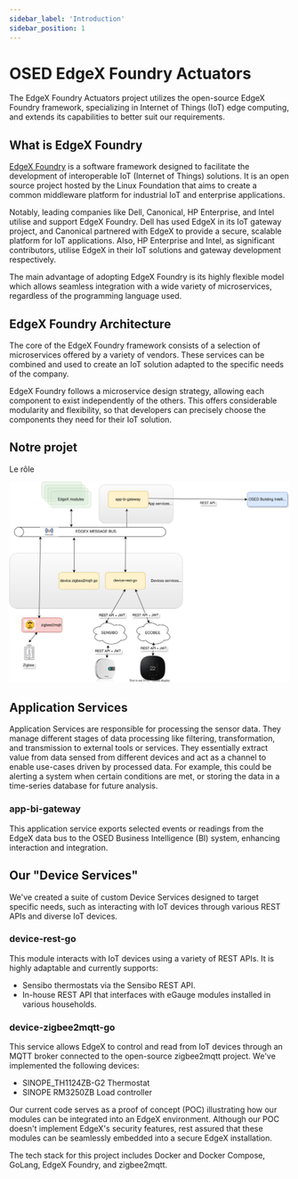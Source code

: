 ```yaml
---
sidebar_label: 'Introduction'
sidebar_position: 1
---
```

# OSED EdgeX Foundry Actuators
The EdgeX Foundry Actuators project utilizes the open-source EdgeX Foundry framework, specializing in Internet of Things (IoT) edge computing, and extends its capabilities to better suit our requirements.

## What is EdgeX Foundry
[EdgeX Foundry](https://docs.edgexfoundry.org/3.1/) is a software framework designed to facilitate the development of interoperable IoT (Internet of Things) solutions. It is an open source project hosted by the Linux Foundation that aims to create a common middleware platform for industrial IoT and enterprise applications.


Notably, leading companies like Dell, Canonical, HP Enterprise, and Intel utilise and support EdgeX Foundry. Dell has used EdgeX in its IoT gateway project, and Canonical partnered with EdgeX to provide a secure, scalable platform for IoT applications. Also, HP Enterprise and Intel, as significant contributors, utilise EdgeX in their IoT solutions and gateway development respectively.


The main advantage of adopting EdgeX Foundry is its highly flexible model which allows seamless integration with a wide variety of microservices, regardless of the programming language used.

## EdgeX Foundry Architecture
The core of the EdgeX Foundry framework consists of a selection of microservices offered by a variety of vendors. These services can be combined and used to create an IoT solution adapted to the specific needs of the company.

EdgeX Foundry follows a microservice design strategy, allowing each component to exist independently of the others. This offers considerable modularity and flexibility, so that developers can precisely choose the components they need for their IoT solution.

## Notre projet

Le rôle 



![Naperon_Sommaire_EdgeX_POCTES_v0.3.svg](../../../static/img/edge-actuators/Naperon_Sommaire_EdgeX_POCTES_v0.3.svg)

## Application Services
Application Services are responsible for processing the sensor data. They manage different stages of data processing like filtering, transformation, and transmission to external tools or services. They essentially extract value from data sensed from different devices and act as a channel to enable use-cases driven by processed data. For example, this could be alerting a system when certain conditions are met, or storing the data in a time-series database for future analysis.

### app-bi-gateway
This application service exports selected events or readings from the EdgeX data bus to the OSED Business Intelligence (BI) system, enhancing interaction and integration.

## Our "Device Services"
We've created a suite of custom Device Services designed to target specific needs, such as interacting with IoT devices through various REST APIs and diverse IoT devices.

### device-rest-go
This module interacts with IoT devices using a variety of REST APIs. It is highly adaptable and currently supports:
- Sensibo thermostats via the Sensibo REST API.
- In-house REST API that interfaces with eGauge modules installed in various households.

### device-zigbee2mqtt-go
This service allows EdgeX to control and read from IoT devices through an MQTT broker connected to the open-source zigbee2mqtt project. We've implemented the following devices:
- SINOPE_TH1124ZB-G2 Thermostat
- SINOPE RM3250ZB Load controller

Our current code serves as a proof of concept (POC) illustrating how our modules can be integrated into an EdgeX environment. Although our POC doesn't implement EdgeX's security features, rest assured that these modules can be seamlessly embedded into a secure EdgeX installation.


The tech stack for this project includes Docker and Docker Compose, GoLang, EdgeX Foundry, and zigbee2mqtt.